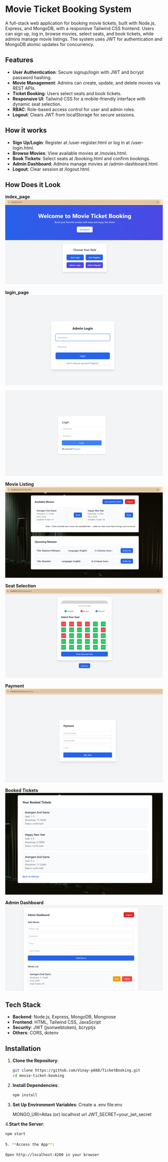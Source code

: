 # Movie Ticket Booking System

A full-stack web application for booking movie tickets, built with Node.js, Express, and MongoDB, with a responsive Tailwind CSS frontend. Users can sign up, log in, browse movies, select seats, and book tickets, while admins manage movie listings. The system uses JWT for authentication and MongoDB atomic updates for concurrency.

## Features
- **User Authentication**: Secure signup/login with JWT and bcrypt password hashing.
- **Movie Management**: Admins can create, update, and delete movies via REST APIs.
- **Ticket Booking**: Users select seats and book tickets.
- **Responsive UI**: Tailwind CSS for a mobile-friendly interface with dynamic seat selection.
- **RBAC**: Role-based access control for user and admin roles.
- **Logout**: Clears JWT from localStorage for secure sessions.

## How it works

- **Sign Up/Login**: Register at /user-register.html or log in at /user-login.html.
- **Browse Movies**: View available movies at /movies.html.
- **Book Tickets**: Select seats at /booking.html and confirm bookings.
- **Admin Dashboard**: Admins manage movies at /admin-dashboard.html.
- **Logout**: Clear session at /logout.html.

## How Does it Look

 **index_page**
  ![index_page](views/images/index.png)

 **login_page**
  ![Admin_login](views/images/AdminLogin.png)

  ![User_Login](views/images/userLogin.png)

 **Movie Listing**
  ![Movie Listing](views/images/Movies.png)

 **Seat Selection**
  ![Seat Selection](views/images/TicketBooking.png)

 **Payment**
  ![Payment](views/images/paymentIntegration.png) 

 **Booked Tickets**
  ![Booked Tickets](views/images/bookedTickets.png)

 **Admin Dashboard**
  ![Admin Dashboard](views/images/AdminDashboard.png)
 

## Tech Stack
- **Backend**: Node.js, Express, MongoDB, Mongoose
- **Frontend**: HTML, Tailwind CSS, JavaScript
- **Security**: JWT (jsonwebtoken), bcryptjs
- **Others**: CORS, dotenv

## Installation
1. **Clone the Repository**:
   ```bash
   git clone https://github.com/Vinay-p668/TicketBooking.git
   cd movie-ticket-booking

2. **Install Dependencies**:
   ```bash
   npm install

3. **Set Up Environment Variables**:
   Create a .env file:env

   MONGO_URI=Atlas (or) localhost url
   JWT_SECRET=your_jwt_secret

4.**Start the Server**:
   ```bash
   npm start

5. **Access the App**:

   Open http://localhost:4200 in your browser







